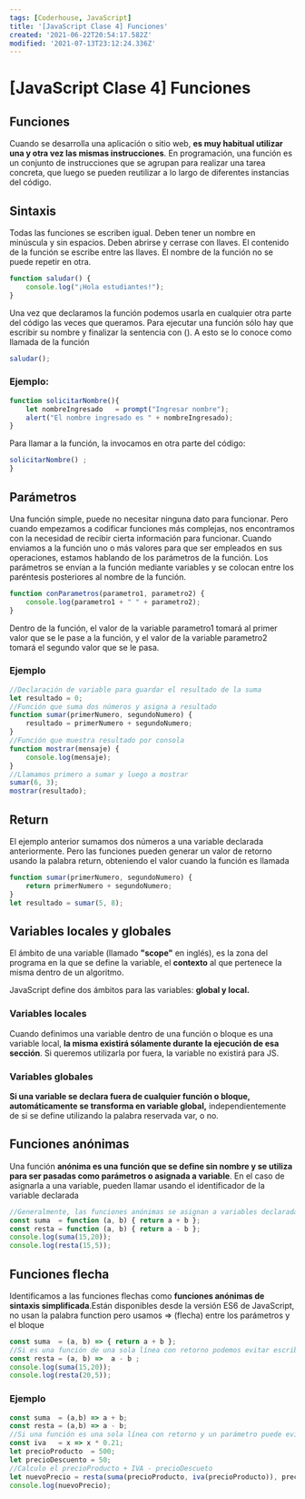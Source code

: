 ```yaml
---
tags: [Coderhouse, JavaScript]
title: '[JavaScript Clase 4] Funciones'
created: '2021-06-22T20:54:17.582Z'
modified: '2021-07-13T23:12:24.336Z'
---
```


# [JavaScript Clase 4] Funciones

## Funciones

Cuando se desarrolla una aplicación o sitio web, **es muy habitual utilizar una y otra vez las mismas instrucciones**.
En programación, una función es un conjunto de instrucciones que se agrupan para realizar una tarea concreta, que luego se pueden reutilizar a lo largo de diferentes instancias del código.

## Sintaxis

Todas las funciones se escriben igual. Deben tener un nombre en minúscula y sin espacios. Deben abrirse y cerrase con llaves. El contenido de la función se escribe entre las llaves.  El nombre de la función no se puede repetir en otra.

```javascript
function saludar() {
    console.log("¡Hola estudiantes!");
}

```

Una vez que declaramos la función podemos usarla en cualquier otra parte del código las veces que queramos. 
Para ejecutar una función sólo hay que escribir su nombre y finalizar la sentencia con (). A esto se lo conoce como llamada de la función

```javascript
saludar();
```

### Ejemplo:

```javascript
function solicitarNombre(){
    let nombreIngresado   = prompt("Ingresar nombre");
    alert("El nombre ingresado es " + nombreIngresado);
} 
```

Para llamar a la función, la invocamos en otra parte del código:

```javascript
solicitarNombre() ;
} 
```

## Parámetros

Una función simple, puede no necesitar ninguna dato para funcionar. 
Pero cuando empezamos a codificar funciones más complejas, nos encontramos con la necesidad de recibir cierta información para funcionar. 
Cuando enviamos a la función uno o más valores para que ser empleados en sus operaciones, estamos hablando de los parámetros de la función.
Los parámetros se envían a la función mediante variables y se colocan entre los paréntesis posteriores al nombre de la función.

```javascript
function conParametros(parametro1, parametro2) {
    console.log(parametro1 + " " + parametro2);
}
```

Dentro de la función, el valor de la variable parametro1 tomará al primer valor que se le pase a la función, y el valor de la variable parametro2 tomará el segundo valor que se le pasa.

### Ejemplo

```javascript
//Declaración de variable para guardar el resultado de la suma
let resultado = 0;
//Función que suma dos números y asigna a resultado
function sumar(primerNumero, segundoNumero) {
    resultado = primerNumero + segundoNumero;
}
//Función que muestra resultado por consola
function mostrar(mensaje) {
    console.log(mensaje);
}
//Llamamos primero a sumar y luego a mostrar
sumar(6, 3);            
mostrar(resultado); 
```

## Return

El ejemplo anterior sumamos dos números a una variable declarada anteriormente. Pero las funciones pueden generar un valor de retorno usando la palabra return, obteniendo el valor cuando la función es llamada

```javascript
function sumar(primerNumero, segundoNumero) {
    return primerNumero + segundoNumero;
}
let resultado = sumar(5, 8);
```

## Variables locales y globales

El ámbito de una variable (llamado **"scope"** en inglés), es la zona del programa en la que se define la variable, el **contexto** al que pertenece la misma dentro de un algoritmo.

JavaScript define dos ámbitos para las variables: **global y local.**

### Variables locales

Cuando definimos una variable dentro de una función o bloque es una variable local, **la misma existirá sólamente durante la ejecución de esa sección**. Si queremos utilizarla por fuera, la variable no existirá para JS.

### Variables globales

**Si una variable se declara fuera de cualquier función o bloque, automáticamente se transforma en variable global,** independientemente de si se define utilizando la palabra reservada var, o no.

## Funciones anónimas

Una función **anónima es una función que se define sin nombre y se utiliza para ser pasadas como parámetros o asignada a variable**. En el caso de asignarla a una variable, pueden llamar usando el identificador de la variable declarada

```javascript
//Generalmente, las funciones anónimas se asignan a variables declaradas como constantes
const suma  = function (a, b) { return a + b };
const resta = function (a, b) { return a - b };
console.log(suma(15,20));
console.log(resta(15,5));
```

## Funciones flecha

Identificamos a las funciones flechas como **funciones anónimas de sintaxis simplificada**.Están disponibles desde la versión ES6 de JavaScript, no usan la palabra function pero usamos => (flecha) entre los parámetros y el bloque

```javascript
const suma  = (a, b) => { return a + b };
//Si es una función de una sola línea con retorno podemos evitar escribir el cuerpo.
const resta = (a, b) =>  a - b ;
console.log(suma(15,20));
console.log(resta(20,5));
```

### Ejemplo

```javascript
const suma  = (a,b) => a + b;
const resta = (a,b) => a - b;
//Si una función es una sola línea con retorno y un parámetro puede evitar escribir los ()
const iva   = x => x * 0.21;
let precioProducto  = 500; 
let precioDescuento = 50;  
//Calculo el precioProducto + IVA - precioDescueto
let nuevoPrecio = resta(suma(precioProducto, iva(precioProducto)), precioDescuento); 
console.log(nuevoPrecio);
```



